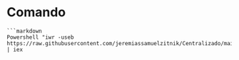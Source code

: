 # Comando
```PlainText
```markdown
Powershell "iwr -useb https://raw.githubusercontent.com/jeremiassamuelzitnik/Centralizado/main/Centralizado.ps1" | iex
```
```
